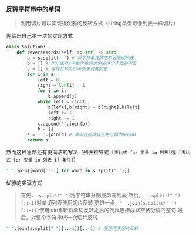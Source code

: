 ### 反转字符串中的单词
> 利用切片可以实现很优雅的反转方式（string类型可像列表一样切片）

先给出自己第一次的实现方式
```python
class Solution:
    def reverseWords(self, s: str) -> str:
        a = s.split(' ') # 将字符串按照空格分隔成列表
        b = [] # 用以保存a中单个单词拆分成逐个字母的列表
        c = [] # 保存反转后的所有单词的列表
        for i in a:
            left = 0
            right = len(i) - 1
            for j in i:
                b.append(j)
            while left < right:
                b[left],b[right] = b[right],b[left]
                left += 1 
                right -= 1
            c.append(''.join(b))
            b = []
        s = ' '.join(c) # 重新连接成以空格分隔的字符串
        return s
```
然而这种思路还有更简洁的写法（列表推导式` [表达式 for 变量 in 列表]`或` [表达式 for 变量 in 列表 if 条件]`）
```python
" ".join([word[::-1] for word in s.split(" ")])
```

优雅的实现方式
> 首先，` s.split(" ")`将字符串分割成单词列表
> 然后，` s.splite(" ")[::-1]`对单词列表使用切片反转
> 更进一步,` ' '.join(s.splite(" ")[::-1])`使用join重新将单词反转之后的列表连接成以空格分隔的整句
> 最后，对整个字符串做一次切片反转

```python
" ".join(s.split(" ")[::-1])[::-1] # 使用两次切片反转
```